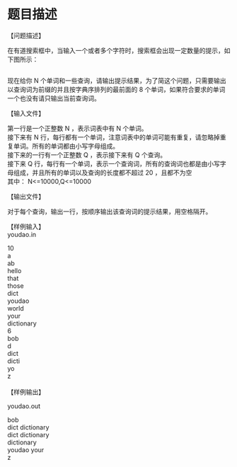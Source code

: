 # 题目描述


<p>
【问题描述】
</p>
<p>
在有道搜索框中，当输入一个或者多个字符时，搜索框会出现一定数量的提示，如下图所示：
</p>
<p align="center">
<img src="/upload/image/20121103/20121103180026_71605.jpg" alt=""/> 
</p>
<p>
现在给你 N 个单词和一些查询，请输出提示结果，为了简这个问题，只需要输出以查询词为前缀的并且按字典序排列的最前面的 8 个单词，如果符合要求的单词一个也没有请只输出当前查询词。
</p>
<p>
【输入文件】
</p>
<p>
第一行是一个正整数 N ，表示词表中有 N 个单词。 <br/>
接下来有 N 行，每行都有一个单词，注意词表中的单词可能有重复，请忽略掉重复单词。所有的单词都由小写字母组成。 <br/>
接下来的一行有一个正整数 Q ，表示接下来有 Q 个查询。 <br/>
接下来 Q 行，每行有一个单词，表示一个查询词，所有的查询词也都是由小写字母组成，并且所有的单词以及查询的长度都不超过 20 ，且都不为空 <br/>
其中： N&lt;=10000,Q&lt;=10000
</p>
<p>
【输出文件】
</p>
<p>
对于每个查询，输出一行，按顺序输出该查询词的提示结果，用空格隔开。
</p>
<p>
【样例输入】 <br/>
youdao.in
</p>
<p>
10 <br/>
a <br/>
ab <br/>
hello <br/>
that <br/>
those <br/>
dict <br/>
youdao <br/>
world <br/>
your <br/>
dictionary <br/>
6 <br/>
bob <br/>
d <br/>
dict <br/>
dicti <br/>
yo <br/>
z <br/>
<br/>
【样例输出】
</p>
<p>
youdao.out
</p>
<p>
bob <br/>
dict dictionary <br/>
dict dictionary <br/>
dictionary <br/>
youdao your <br/>
z
</p>
